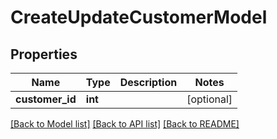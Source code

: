 # CreateUpdateCustomerModel

## Properties
Name | Type | Description | Notes
------------ | ------------- | ------------- | -------------
**customer_id** | **int** |  | [optional] 

[[Back to Model list]](../README.md#documentation-for-models) [[Back to API list]](../README.md#documentation-for-api-endpoints) [[Back to README]](../README.md)

